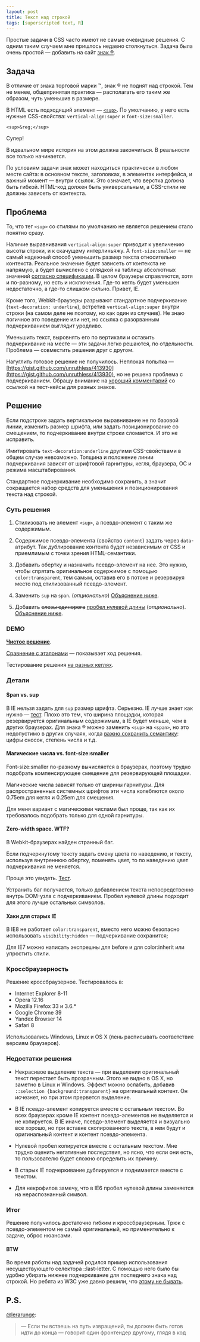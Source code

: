 ```yaml
---
layout: post
title: Текст над строкой
tags: [superscripted text, R]
---
```


Простые задачи в CSS часто имеют не самые очевидные решения.
С одним таким случаем мне пришлось недавно столкнуться.
Задача была очень простой — добавить на сайт [знак ®](https://ru.wikipedia.org/wiki/Знак_правовой_охраны_товарного_знака).

## Задача

В отличие от знака торговой марки ™, знак ® не поднят над строкой. Тем не менее, общепринятая практика — располагать его таким же образом, чуть уменьшив в размере.

В HTML есть подходящий элемент — [```<sup>```](http://www.w3.org/TR/html-markup/sup.html). По умолчанию, у него есть нужные CSS-свойства: ```vertical-align:super``` и ```font-size:smaller```. 

```
<sup>&reg;</sup>
```

Супер!

В идеальном мире история на этом должна закончиться. В реальности все только начинается.

По условиям задачи знак может находиться практически в любом месте сайта: в основном тексте, заголовках, в элементах интерфейса, и важный момент — внутри ссылок. Это означает, что верстка должна быть гибкой. HTML-код должен быть универсальным, а CSS-стили не должны зависеть от контекста.

## Проблема

То, что тег ```<sup>``` со стилями по умолчанию не является решением стало понятно сразу.

Наличие выравнивания ```vertical-align:super``` приводит к увеличению высоты строки, и к скачущему интерлиньяжу. А ```font-size:smaller``` — не самый надежный способ уменьшить размер текста относительно контекста. Реальное значение будет зависеть от контекста не напрямую, а будет вычислено с оглядкой на таблицу абсолютных значений [согласно спецификации](http://www.w3.org/TR/css3-fonts/#relative-size-value). В целом браузеры справляются, хотя и по-разному, но есть и исключения. Где-то кегль будет уменьшен недостаточно, а где-то слишком сильно. Привет, IE.

Кроме того, Webkit-браузеры разрывают стандартное подчеркивание (```text-decoration: underline```), встретив ```vertical-align:super``` внутри строки (на самом деле не поэтому, но как один из случаев). Не знаю логичное это поведение или нет, но ссылка с разорванным подчеркиванием выглядит уродливо.

Уменьшить текст, выровнять его по вертикали и оставить подчеркивание на месте — эти задачи легко решаются, по отдельности. Проблема — совместить решения друг с другом.

Нагуглить готовое решение не получилось. Неплохая попытка — [https://gist.github.com/unruthless/413930](https://gist.github.com/unruthless/413930), но не решена проблема с подчеркиванием. Обращу внимание на [хороший комментарий](https://gist.github.com/unruthless/413930#comment-56708) со ссылкой на тест-кейсы для разных знаков.

## Решение

Если подстроке задать вертикальное выравнивание не по базовой линии, изменить размер шрифта, или задать позиционирование со смещением, то подчеркивание внутри строки сломается. И это не исправить.

Имитировать ```text-decoration:underline``` другими CSS-свойствами в общем случае невозможно. Толщина и положение линии подчеркивания зависят от шрифтовой гарнитуры, кегля, браузера, ОС и режима масштабирования.

Стандартное подчеркивание необходимо сохранить, а значит сокращается набор средств для уменьшения и позиционирования текста над строкой.

### Суть решения

1. Стилизовать не элемент ```<sup>```, а псевдо-элемент с таким же содержимым.

2. Содержимое псевдо-элемента (свойство ```content```) задать через ```data```-атрибут. Так дублирование контента будет независимым от CSS и приемлимым с точки зрения HTML-семантики.

3. Добавить обертку и назначить псевдо-элемент на нее. Это нужно, чтобы спрятать оригинальное содержимое с помощью ```color:transparent```, тем самым, оставив его в потоке и резервируя место под стилизованный псевдо-элемент.

4. Заменить	 ```sup``` на ```span```. (*опционально*) [Объяснение ниже](#span-vs-sup).

5. Добавить <s>слезы единорога</s> [пробел нулевой длины](http://en.wikipedia.org/wiki/Zero-width_space) (*опционально*). [Объяснение ниже](#zero-width-space-wtf).

### DEMO

**[Чистое решение](http://codepen.io/bivihoba/pen/qEbmrx?editors=110)**.

[Сравнение с эталонами](http://codepen.io/bivihoba/pen/MYwZxb?editors=110) — показывает ход решения.

Тестирование решения [на разных кеглях](http://codepen.io/bivihoba/full/VYLRWa/).

### Детали

#### Span vs. sup

В IE нельзя задать для ```sup``` размер шрифта. Серьезно. IE лучше знает как нужно — [тест](http://codepen.io/bivihoba/pen/NPqJRX?editors=110). Плохо это тем, что ширина площадки, которая резервируется оригинальным содержимым, в IE будет меньше, чем в других браузерах. Для знака ® можно заменить ```<sup>``` на ```<span>```, но это недопустимо в других случаях, когда [важно сохранить семантику](http://www.w3.org/TR/html5/text-level-semantics.html#the-sub-and-sup-elements): цифры сносок, степень числа и т.д.


#### Магические числа vs. font-size:smaller

Font-size:smaller по-разному вычисляется в браузерах, поэтому трудно подобрать компенсирующее смещение для резервирующей площадки.

Магические числа зависят только от ширины гарнитуры.
Для распространенных системных шрифтов эти числа колеблются около 0.75em для кегля и 0.25em для смещения.

Для меня вариант с магическими числами был проще, так как их требовалось подобрать только для одной гарнитуры.

#### Zero-width space. WTF?

В Webkit-браузерах найден странный баг. 

Если подчеркнутому тексту задать смену цвета по наведению, и тексту, используя внутреннюю обертку, поменять цвет, то по наведению цвет подчеркивания не меняется.

Проще это увидеть. [Тест](http://codepen.io/bivihoba/pen/WbQbeY?editors=110).

Устранить баг получается, только добавлением текста непосредственно внутрь DOM-узла с подчеркиванием. Пробел нулевой длины подходит для этого лучше остальных символов.


#### Хаки для старых IE

В IE8 не работает ```color:transparent```, вместо него можно безопасно использовать ```visibility:hidden``` — подчеркивание сохранится;

Для IE7 можно написать экспрешны для before и для color:inherit или упростить стили.

### Кроссбраузерность

Решение кроссбраузерное. Тестировалось в:

- Internet Explorer 8-11
- Opera 12.16
- Mozilla Firefox 33 и 3.6.*
- Google Chrome 39
- Yandex Browser 14
- Safari 8

Использовались Windows, Linux и OS X (лень расписывать соответствие версиям браузеров).


### Недостатки решения

- Некрасивое выделение текста — при выделении оригинальный текст перестает быть прозрачным. Этого не видно в OS X, но заметно в Linux и Windows. Эффект можно ослабить, добавив ```::selection {background:transparent}``` на оригинальный контент. Он исчезнет, но при этом прервется выделение. 

- В IE псевдо-элемент копируется вместе с остальным текстом.
Во всех браузерах кроме IE контент псевдо-элементов не выделяется и не копируется. В IE иначе, псевдо-элемент выделяется и визуально все хорошо, но при вставке скопированного текста, в нем будут и оригинальный контент и контент псевдо-элемента.

- Нулевой пробел копируется вместе с остальным текстом.
Мне трудно оценить негативные последствия, но ясно, что если они есть, то пользователю будет сложно определить их причину.

- В старых IE подчеркивание дублируется и поднимается вместе с текстом.

- Для некрофилов замечу, что в IE6 пробел нулевой длины заменяется на нераспознанный символ.

### Итог

Решение получилось достаточно гибким и кроссбраузерным. Трюк с псевдо-элементом не самый оригинальный, но применительно к задаче, оброс нюансами.

#### BTW

Во время работы над задачей родился пример использования несуществующего селектора ::last-letter. С помощью него было бы удобно убирать нижнее подчеркивание для последнего знака над строкой. Но ребята из W3C уже давно решили, что [этому не бывать](http://lists.w3.org/Archives/Public/www-style/2006Aug/0080.html).


## P.S.

[@lerarunge](https://twitter.com/lerarunge/status/516640909774323712):
<blockquote>
— Если ты встаешь на путь извращений, ты должен быть готов идти до конца — говорит один фронтендер другому, глядя в код
</blockquote>

